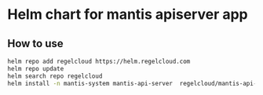 # Helm chart for mantis apiserver app

## How to use
```bash
helm repo add regelcloud https://helm.regelcloud.com
helm repo update
helm search repo regelcloud 
helm install -n mantis-system mantis-api-server  regelcloud/mantis-api-server 
```